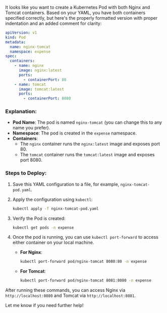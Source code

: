It looks like you want to create a Kubernetes Pod with both Nginx and Tomcat containers. Based on your YAML, you have both containers specified correctly, but here's the properly formatted version with proper indentation and an added comment for clarity:

```yaml
apiVersion: v1
kind: Pod
metadata:
  name: nginx-tomcat
  namespace: expense
spec:
  containers:
    - name: nginx
      image: nginx:latest
      ports:
        - containerPort: 80
    - name: tomcat
      image: tomcat:latest
      ports:
        - containerPort: 8080
```

### Explanation:
- **Pod Name**: The pod is named `nginx-tomcat` (you can change this to any name you prefer).
- **Namespace**: The pod is created in the `expense` namespace.
- **Containers**:
    - The `nginx` container runs the `nginx:latest` image and exposes port 80.
    - The `tomcat` container runs the `tomcat:latest` image and exposes port 8080.

### Steps to Deploy:
1. Save this YAML configuration to a file, for example, `nginx-tomcat-pod.yaml`.
2. Apply the configuration using `kubectl`:

   ```bash
   kubectl apply -f nginx-tomcat-pod.yaml
   ```

3. Verify the Pod is created:

   ```bash
   kubectl get pods -n expense
   ```

4. Once the pod is running, you can use `kubectl port-forward` to access either container on your local machine.

    - **For Nginx**:

      ```bash
      kubectl port-forward pod/nginx-tomcat 8080:80 -n expense
      ```

    - **For Tomcat**:

      ```bash
      kubectl port-forward pod/nginx-tomcat 8081:8080 -n expense
      ```

After running these commands, you can access Nginx via `http://localhost:8080` and Tomcat via `http://localhost:8081`.

Let me know if you need further help!